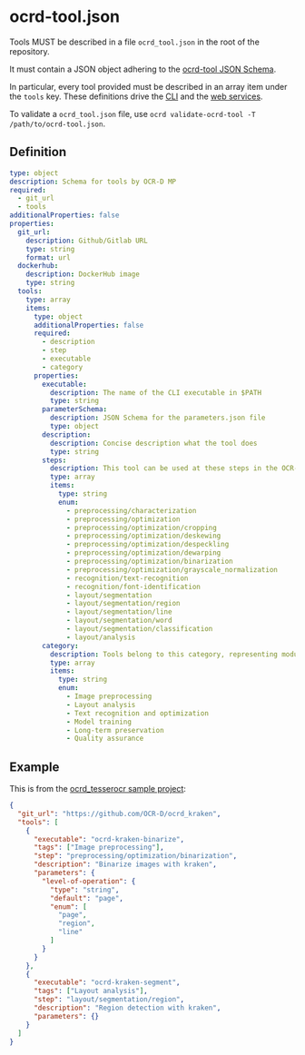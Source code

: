 # ocrd-tool.json

Tools MUST be described in a file `ocrd_tool.json` in the root of the repository.

It must contain a JSON object adhering to the [ocrd-tool JSON Schema](#Definition).

In particular, every tool provided must be described in an array item under the
`tools` key. These definitions drive the [CLI](cli) and the [web
services](swagger).

To validate a `ocrd_tool.json` file, use `ocrd validate-ocrd-tool -T /path/to/ocrd-tool.json`.

## Definition

<!-- Regenerate with 'shinclude -i ocrd_tool.md'. See https://github.com/kba/shinclude -->
<!-- BEGIN-EVAL -w '```yaml' '```' -- cat ./ocrd_tool.schema.yml -->
```yaml
type: object
description: Schema for tools by OCR-D MP
required:
  - git_url
  - tools
additionalProperties: false
properties:
  git_url:
    description: Github/Gitlab URL
    type: string
    format: url
  dockerhub:
    description: DockerHub image
    type: string
  tools:
    type: array
    items:
      type: object
      additionalProperties: false
      required:
        - description
        - step
        - executable
        - category
      properties:
        executable:
          description: The name of the CLI executable in $PATH
          type: string
        parameterSchema:
          description: JSON Schema for the parameters.json file
          type: object
        description:
          description: Concise description what the tool does
          type: string
        steps:
          description: This tool can be used at these steps in the OCR-D functional model
          type: array
          items:
            type: string
            enum:
              - preprocessing/characterization
              - preprocessing/optimization
              - preprocessing/optimization/cropping
              - preprocessing/optimization/deskewing
              - preprocessing/optimization/despeckling
              - preprocessing/optimization/dewarping
              - preprocessing/optimization/binarization
              - preprocessing/optimization/grayscale_normalization
              - recognition/text-recognition
              - recognition/font-identification
              - layout/segmentation
              - layout/segmentation/region
              - layout/segmentation/line
              - layout/segmentation/word
              - layout/segmentation/classification
              - layout/analysis
        category:
          description: Tools belong to this category, representing modules within the OCR-D project structure
          type: array
          items:
            type: string
            enum:
              - Image preprocessing
              - Layout analysis
              - Text recognition and optimization
              - Model training
              - Long-term preservation
              - Quality assurance
```

<!-- END-EVAL -->

## Example

This is from the [ocrd_tesserocr sample project](https://github.com/OCR-D/ocrd_tesserocr):

<!-- BEGIN-EVAL -w '```json' '```' -- cat ../ocrd_kraken/ocrd-tool.json -->
```json
{
  "git_url": "https://github.com/OCR-D/ocrd_kraken",
  "tools": [
    {
      "executable": "ocrd-kraken-binarize",
      "tags": ["Image preprocessing"],
      "step": "preprocessing/optimization/binarization",
      "description": "Binarize images with kraken",
      "parameters": {
        "level-of-operation": {
          "type": "string",
          "default": "page",
          "enum": [
            "page",
            "region",
            "line"
          ]
        }
      }
    },
    {
      "executable": "ocrd-kraken-segment",
      "tags": ["Layout analysis"],
      "step": "layout/segmentation/region",
      "description": "Region detection with kraken",
      "parameters": {}
    }
  ]
}
```

<!-- END-EVAL -->


